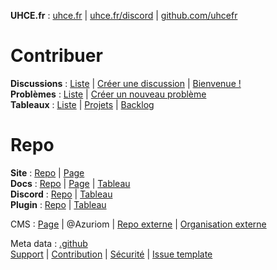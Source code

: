**UHCE.fr** : [uhce.fr](https://uhce.fr) | [uhce.fr/discord](https://uhce.fr/discord) | [github.com/uhcefr](https://github.com/uhcefr)  
  
# Contribuer
**Discussions** : [Liste](https://github.com/orgs/uhcefr/discussions) | [Créer une discussion](https://github.com/orgs/uhcefr/discussions/new) | [Bienvenue !](https://github.com/orgs/uhcefr/discussions/1)  
**Problèmes** : [Liste](https://github.com/uhcefr/.github/issues) | [Créer un nouveau problème](https://github.com/uhcefr/.github/issues/new/choose)  
**Tableaux** : [Liste](https://github.com/orgs/uhcefr/projects) | [Projets](https://github.com/orgs/uhcefr/projects/1/views/1) | [Backlog](https://github.com/orgs/uhcefr/projects/5)  
  
# Repo
**Site** : [Repo](https://github.com/uhcefr/uhcefr.github.io) | [Page](https://uhcefr.github.io)  
**Docs** : [Repo](https://github.com/uhcefr/docs) | [Page](https://uhcefr.github.io/docs/) | [Tableau](https://github.com/orgs/uhcefr/projects/4)  
**Discord** : [Repo](https://github.com/uhcefr/bot) | [Tableau](https://github.com/orgs/uhcefr/projects/2)  
**Plugin** : [Repo](https://github.com/uhcefr/plugin) | [Tableau](https://github.com/orgs/uhcefr/projects/3)  
  
CMS : [Page](https://uhce.fr) | @Azuriom | [Repo externe](https://github.com/Azuriom/Azuriom) | [Organisation externe](https://github.com/Azuriom)  
  
Meta data : [.github](https://github.com/uhcefr/.github)  
[Support](https://github.com/uhcefr/.github/blob/main/SUPPORT.md) | [Contribution](https://github.com/uhcefr/.github/blob/main/CONTRIBUTING.md) | [Sécurité](https://github.com/uhcefr/.github/blob/main/SECURITY.md) | [Issue template](https://github.com/uhcefr/.github/tree/main/.github/ISSUE_TEMPLATE)  
